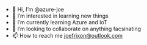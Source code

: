- 👋 Hi, I’m @azure-joe
- 👀 I’m interested in learning new things
- 🌱 I’m currently learning Azure and IoT
- 💞️ I’m looking to collaborate on anything facsinating
- 📫 How to reach me joefrixon@outlook.com

<!---
azure-joe/azure-joe is a ✨ special ✨ repository because its `README.md` (this file) appears on your GitHub profile.
You can click the Preview link to take a look at your changes.
--->
